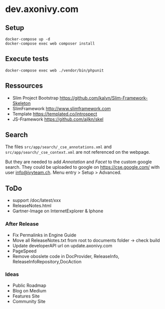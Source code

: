 # dev.axonivy.com

## Setup
	docker-compose up -d
	docker-compose exec web composer install

## Execute tests
	docker-compose exec web ./vendor/bin/phpunit

## Ressources
* Slim Project Bootstrap <https://github.com/kalvn/Slim-Framework-Skeleton>
* SlimFramework <http://www.slimframework.com>
* Template <https://templated.co/introspect>
* JS-Framework <https://github.com/ajlkn/skel>

## Search
The files `src/app/search/_cse_annotations.xml` and `src/app/search/_cse_context.xml` are not referenced on the webpage.

But they are needed to add _Annotation_ and _Facet_  to the custom google search.
They could be uploaded to google on <https://cse.google.com/> with user info@ivyteam.ch.
Menu entry > Setup > Advanced.

## ToDo
* support /doc/latest/xxx
* ReleaseNotes.html
* Gartner-Image on InternetExplorer & Iphone

### After Release
* Fix Permalinks in Engine Guide
* Move all ReleaseNotes.txt from root to documents folder -> check build
* Update developerAPI url on update.axonivy.com
* PageSpeed
* Remove oboslete code in DocProvider, ReleaseInfo, ReleaseInfoRepository,DocAction

### Ideas
* Public Roadmap
* Blog on Medium
* Features Site
* Community Site
